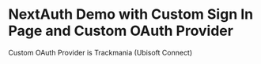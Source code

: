 # NextAuth Demo with Custom Sign In Page and Custom OAuth Provider

Custom OAuth Provider is Trackmania (Ubisoft Connect)
